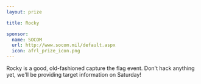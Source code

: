 ```yaml
---
layout: prize 

title: Rocky 

sponsor:
  name: SOCOM 
  url: http://www.socom.mil/default.aspx
  icon: afrl_prize_icon.png
---
```

Rocky is a good, old-fashioned capture the flag event. Don't hack anything yet,  we'll be providing target information on Saturday!
